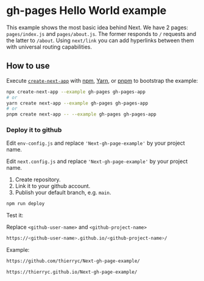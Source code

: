 # gh-pages Hello World example

This example shows the most basic idea behind Next. We have 2 pages: `pages/index.js` and `pages/about.js`. The former responds to `/` requests and the latter to `/about`. Using `next/link` you can add hyperlinks between them with universal routing capabilities.

## How to use

Execute [`create-next-app`](https://github.com/vercel/next.js/tree/canary/packages/create-next-app) with [npm](https://docs.npmjs.com/cli/init), [Yarn](https://yarnpkg.com/lang/en/docs/cli/create/), or [pnpm](https://pnpm.io) to bootstrap the example:

```bash
npx create-next-app --example gh-pages gh-pages-app
# or
yarn create next-app --example gh-pages gh-pages-app
# or
pnpm create next-app -- --example gh-pages gh-pages-app
```

### Deploy it to github

Edit `env-config.js` and replace `'Next-gh-page-example'` by your project name.

Edit `next.config.js` and replace `'Next-gh-page-example'` by your project name.

1.  Create repository.
2.  Link it to your github account.
3.  Publish your default branch, e.g. `main`.

```bash
npm run deploy
```

Test it:

Replace `<github-user-name>` and `<github-project-name>`

```bash
https://<github-user-name>.github.io/<github-project-name>/
```

Example:

```bash
https://github.com/thierryc/Next-gh-page-example/

https://thierryc.github.io/Next-gh-page-example/
```
